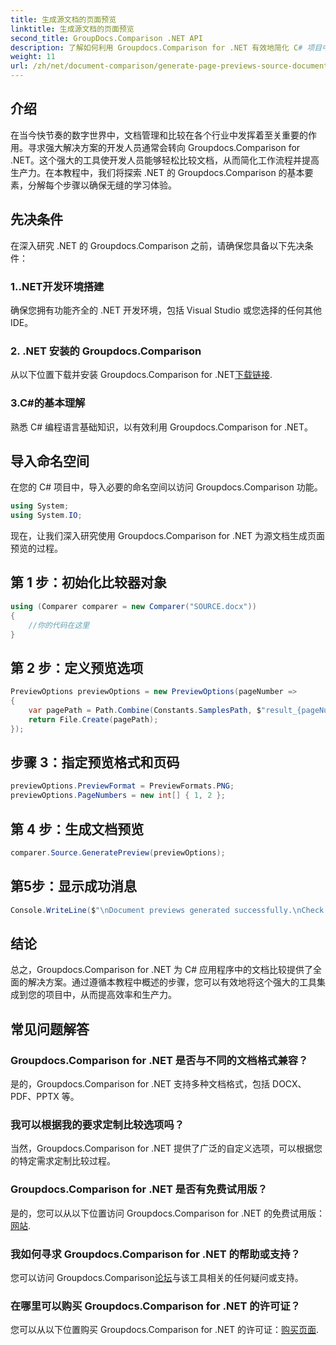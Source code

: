 ```yaml
---
title: 生成源文档的页面预览
linktitle: 生成源文档的页面预览
second_title: GroupDocs.Comparison .NET API
description: 了解如何利用 Groupdocs.Comparison for .NET 有效地简化 C# 项目中的文档比较过程。
weight: 11
url: /zh/net/document-comparison/generate-page-previews-source-document/
---
```

## 介绍
在当今快节奏的数字世界中，文档管理和比较在各个行业中发挥着至关重要的作用。寻求强大解决方案的开发人员通常会转向 Groupdocs.Comparison for .NET。这个强大的工具使开发人员能够轻松比较文档，从而简化工作流程并提高生产力。在本教程中，我们将探索 .NET 的 Groupdocs.Comparison 的基本要素，分解每个步骤以确保无缝的学习体验。
## 先决条件
在深入研究 .NET 的 Groupdocs.Comparison 之前，请确保您具备以下先决条件：
### 1..NET开发环境搭建
确保您拥有功能齐全的 .NET 开发环境，包括 Visual Studio 或您选择的任何其他 IDE。
### 2. .NET 安装的 Groupdocs.Comparison
从以下位置下载并安装 Groupdocs.Comparison for .NET[下载链接](https://releases.groupdocs.com/comparison/net/).
### 3.C#的基本理解
熟悉 C# 编程语言基础知识，以有效利用 Groupdocs.Comparison for .NET。

## 导入命名空间
在您的 C# 项目中，导入必要的命名空间以访问 Groupdocs.Comparison 功能。

```csharp
using System;
using System.IO;
```

现在，让我们深入研究使用 Groupdocs.Comparison for .NET 为源文档生成页面预览的过程。
## 第 1 步：初始化比较器对象
```csharp
using (Comparer comparer = new Comparer("SOURCE.docx"))
{
    //你的代码在这里
}
```
## 第 2 步：定义预览选项
```csharp
PreviewOptions previewOptions = new PreviewOptions(pageNumber =>
{
    var pagePath = Path.Combine(Constants.SamplesPath, $"result_{pageNumber}.png");
    return File.Create(pagePath);
});
```
## 步骤 3：指定预览格式和页码
```csharp
previewOptions.PreviewFormat = PreviewFormats.PNG;
previewOptions.PageNumbers = new int[] { 1, 2 };
```
## 第 4 步：生成文档预览
```csharp
comparer.Source.GeneratePreview(previewOptions);
```
## 第5步：显示成功消息
```csharp
Console.WriteLine($"\nDocument previews generated successfully.\nCheck output in {Directory.GetCurrentDirectory()}.");
```

## 结论
总之，Groupdocs.Comparison for .NET 为 C# 应用程序中的文档比较提供了全面的解决方案。通过遵循本教程中概述的步骤，您可以有效地将这个强大的工具集成到您的项目中，从而提高效率和生产力。
## 常见问题解答
### Groupdocs.Comparison for .NET 是否与不同的文档格式兼容？
是的，Groupdocs.Comparison for .NET 支持多种文档格式，包括 DOCX、PDF、PPTX 等。
### 我可以根据我的要求定制比较选项吗？
当然，Groupdocs.Comparison for .NET 提供了广泛的自定义选项，可以根据您的特定需求定制比较过程。
### Groupdocs.Comparison for .NET 是否有免费试用版？
是的，您可以从以下位置访问 Groupdocs.Comparison for .NET 的免费试用版：[网站](https://releases.groupdocs.com/).
### 我如何寻求 Groupdocs.Comparison for .NET 的帮助或支持？
您可以访问 Groupdocs.Comparison[论坛](https://forum.groupdocs.com/c/comparison/12)与该工具相关的任何疑问或支持。
### 在哪里可以购买 Groupdocs.Comparison for .NET 的许可证？
您可以从以下位置购买 Groupdocs.Comparison for .NET 的许可证：[购买页面](https://purchase.groupdocs.com/buy).